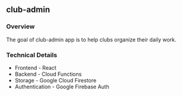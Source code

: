 ## club-admin

### Overview
The goal of club-admin app is to help clubs organize their daily work.

### Technical Details
 * Frontend - React 
 * Backend - Cloud Functions
 * Storage - Google Cloud Firestore
 * Authentication - Google Firebase Auth 
